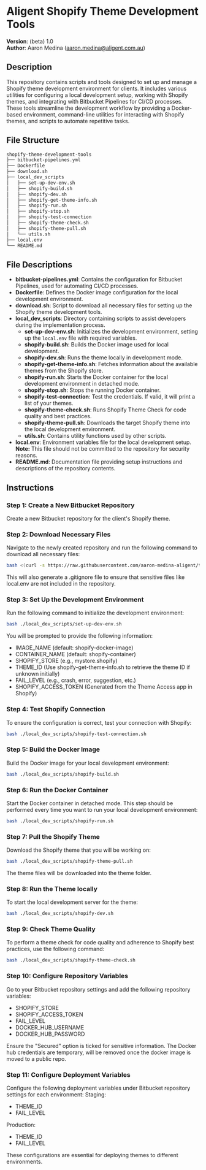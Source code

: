 # Aligent Shopify Theme Development Tools

**Version**: (beta) 1.0  
**Author**: Aaron Medina (aaron.medina@aligent.com.au)

## Description

This repository contains scripts and tools designed to set up and manage a Shopify theme development environment for clients. It includes various utilities for configuring a local development setup, working with Shopify themes, and integrating with Bitbucket Pipelines for CI/CD processes. These tools streamline the development workflow by providing a Docker-based environment, command-line utilities for interacting with Shopify themes, and scripts to automate repetitive tasks.

## File Structure

```bash
shopify-theme-development-tools
├── bitbucket-pipelines.yml
├── Dockerfile
├── download.sh
├── local_dev_scripts
│   ├── set-up-dev-env.sh
│   ├── shopify-build.sh
│   ├── shopify-dev.sh
│   ├── shopify-get-theme-info.sh
│   ├── shopify-run.sh
│   ├── shopify-stop.sh
│   ├── shopify-test-connection
│   ├── shopify-theme-check.sh
│   ├── shopify-theme-pull.sh
│   └── utils.sh
├── local.env
└── README.md
```

## File Descriptions

- **bitbucket-pipelines.yml**: Contains the configuration for Bitbucket Pipelines, used for automating CI/CD processes.
- **Dockerfile**: Defines the Docker image configuration for the local development environment.
- **download.sh**: Script to download all necessary files for setting up the Shopify theme development tools.
- **local_dev_scripts**: Directory containing scripts to assist developers during the implementation process.
  - **set-up-dev-env.sh**: Initializes the development environment, setting up the `local.env` file with required variables.
  - **shopify-build.sh**: Builds the Docker image used for local development.
  - **shopify-dev.sh**: Runs the theme locally in development mode.
  - **shopify-get-theme-info.sh**: Fetches information about the available themes from the Shopify store.
  - **shopify-run.sh**: Starts the Docker container for the local development environment in detached mode.
  - **shopify-stop.sh**: Stops the running Docker container.
  - **shopify-test-connection**: Test the credentials. If valid, it will print a list of your themes.
  - **shopify-theme-check.sh**: Runs Shopify Theme Check for code quality and best practices.
  - **shopify-theme-pull.sh**: Downloads the target Shopify theme into the local development environment.
  - **utils.sh**: Contains utility functions used by other scripts.
- **local.env**: Environment variables file for the local development setup. **Note:** This file should not be committed to the repository for security reasons.
- **README.md**: Documentation file providing setup instructions and descriptions of the repository contents.

## Instructions

### Step 1: Create a New Bitbucket Repository

Create a new Bitbucket repository for the client's Shopify theme.

### Step 2: Download Necessary Files

Navigate to the newly created repository and run the following command to download all necessary files:

```bash
bash <(curl -s https://raw.githubusercontent.com/aaron-medina-aligent/test-shop-repo/main/download.sh)
```

This will also generate a .gitignore file to ensure that sensitive files like local.env are not included in the repository.

### Step 3: Set Up the Development Environment

Run the following command to initialize the development environment:

```bash
bash ./local_dev_scripts/set-up-dev-env.sh
```

You will be prompted to provide the following information:

- IMAGE_NAME (default: shopify-docker-image)
- CONTAINER_NAME (default: shopify-container)
- SHOPIFY_STORE (e.g., mystore.shopify)
- THEME_ID (Use shopify-get-theme-info.sh to retrieve the theme ID if unknown initially)
- FAIL_LEVEL (e.g., crash, error, suggestion, etc.)
- SHOPIFY_ACCESS_TOKEN (Generated from the Theme Access app in Shopify)

### Step 4: Test Shopify Connection

To ensure the configuration is correct, test your connection with Shopify:

```bash
bash ./local_dev_scripts/shopify-test-connection.sh
```

### Step 5: Build the Docker Image

Build the Docker image for your local development environment:
```bash
bash ./local_dev_scripts/shopify-build.sh
```

### Step 6: Run the Docker Container

Start the Docker container in detached mode. This step should be performed every time you want to run your local development environment:

```bash
bash ./local_dev_scripts/shopify-run.sh
```

### Step 7: Pull the Shopify Theme

Download the Shopify theme that you will be working on:

```bash
bash ./local_dev_scripts/shopify-theme-pull.sh
```

The theme files will be downloaded into the theme folder.

### Step 8: Run the Theme locally

To start the local development server for the theme:

```bash
bash ./local_dev_scripts/shopify-dev.sh
```

### Step 9: Check Theme Quality

To perform a theme check for code quality and adherence to Shopify best practices, use the following command:

```bash
bash ./local_dev_scripts/shopify-theme-check.sh
```

### Step 10: Configure Repository Variables

Go to your Bitbucket repository settings and add the following repository variables:

- SHOPIFY_STORE
- SHOPIFY_ACCESS_TOKEN
- FAIL_LEVEL
- DOCKER_HUB_USERNAME
- DOCKER_HUB_PASSWORD

Ensure the "Secured" option is ticked for sensitive information.
The Docker hub credentials are temporary, will be removed once the docker image is moved to a public repo.

### Step 11: Configure Deployment Variables

Configure the following deployment variables under Bitbucket repository settings for each environment:
Staging:
- THEME_ID
- FAIL_LEVEL

Production:

- THEME_ID
- FAIL_LEVEL

These configurations are essential for deploying themes to different environments.

